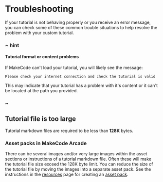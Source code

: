 # Troubleshooting

If your tutorial is not behaving properly or you receive an error message, you can check some of these common trouble situations to help resolve the problem with your custom tutorial.

### ~ hint

#### Tutorial format or content problems

If MakeCode can't load your tutorial, you will likely see the message:

```
Please check your internet connection and check the tutorial is valid
```

This may indicate that your tutorial has a problem with it's content or it can't be located at the path you provided.

### ~

## Tutorial file is too large

Tutorial markdown files are required to be less than **128K** bytes.

### Asset packs in MakeCode Arcade

There can be several images and/or very large images within the asset sections or instructions of a tutorial markdown file. Often these will make the tutorial file size exceed the 128K byte limit. You can reduce the size of the tutorial file by moving the images into a separate asset pack. See the instructions in the [resources](/writing-docs/tutorials/resources) page for creating an [asset pack](/writing-docs/tutorials/resources#creating-asset-packs).